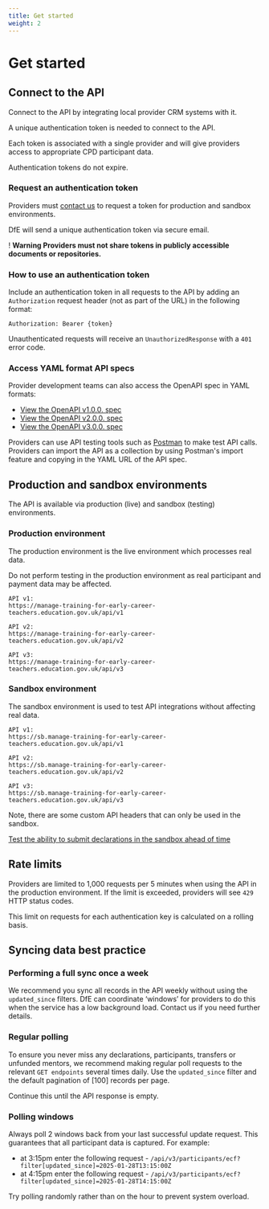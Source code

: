 ```yaml
---
title: Get started
weight: 2
---
```


# Get started

## Connect to the API

Connect to the API by integrating local provider CRM systems with it.

A unique authentication token is needed to connect to the API.

Each token is associated with a single provider and will give providers access to appropriate CPD participant data. 

Authentication tokens do not expire.

### Request an authentication token

Providers must [contact us](/api-reference/help) to request a token for production and sandbox environments.

DfE will send a unique authentication token via secure email.

<div class="govuk-warning-text">
  <span class="govuk-warning-text__icon" aria-hidden="true">!</span>
  <strong class="govuk-warning-text__text">
    <span class="govuk-warning-text__assistive">Warning</span>
    Providers must not share tokens in publicly accessible documents or repositories.
  </strong>
</div>

### How to use an authentication token

Include an authentication token in all requests to the API by adding an `Authorization` request header (not as part of the URL) in the following format: 

```
Authorization: Bearer {token}
```

Unauthenticated requests will receive an `UnauthorizedResponse` with a `401` error code.

### Access YAML format API specs

Provider development teams can also access the OpenAPI spec in YAML formats: 

* [View the OpenAPI v1.0.0. spec](/lead-providers/api-docs/v1/api_spec.yml)
* [View the OpenAPI v2.0.0. spec](/lead-providers/api-docs/v2/api_spec.yml)
* [View the OpenAPI v3.0.0. spec](/lead-providers/api-docs/v3/api_spec.yml)

Providers can use API testing tools such as [Postman](https://www.postman.com/) to make test API calls. Providers can import the API as a collection by using Postman's import feature and copying in the YAML URL of the API spec.

## Production and sandbox environments

The API is available via production (live) and sandbox (testing) environments.

### Production environment

The production environment is the live environment which processes real data.  

<div class="govuk-inset-text"> Do not perform testing in the production environment as real participant and payment data may be affected.</div>

```
API v1: 
https://manage-training-for-early-career-teachers.education.gov.uk/api/v1
```

```
API v2:
https://manage-training-for-early-career-teachers.education.gov.uk/api/v2
```

```
API v3: 
https://manage-training-for-early-career-teachers.education.gov.uk/api/v3
```

### Sandbox environment

The sandbox environment is used to test API integrations without affecting real data. 

```
API v1: 
https://sb.manage-training-for-early-career-teachers.education.gov.uk/api/v1
```

```
API v2:
https://sb.manage-training-for-early-career-teachers.education.gov.uk/api/v2
```

```
API v3: 
https://sb.manage-training-for-early-career-teachers.education.gov.uk/api/v3
```

<div class="govuk-inset-text"> Note, there are some custom API headers that can only be used in the sandbox. </div>

[Test the ability to submit declarations in the sandbox ahead of time](/api-reference/ecf/guidance/#test-the-ability-to-submit-declarations-in-sandbox-ahead-of-time)

## Rate limits

Providers are limited to 1,000 requests per 5 minutes when using the API in the production environment. If the limit is exceeded, providers will see `429` HTTP status codes.

This limit on requests for each authentication key is calculated on a rolling basis. 

## Syncing data best practice

### Performing a full sync once a week

We recommend you sync all records in the API weekly without using the `updated_since` filters. DfE can coordinate ‘windows’ for providers to do this when the service has a low background load. Contact us if you need further details.

### Regular polling

To ensure you never miss any declarations, participants, transfers or unfunded mentors, we recommend making regular poll requests to the relevant `GET endpoints` several times daily. Use the `updated_since` filter and the default pagination of [100] records per page.

Continue this until the API response is empty.

### Polling windows

Always poll 2 windows back from your last successful update request. This guarantees that all participant data is captured. For example:

* at 3:15pm enter the following request - `/api/v3/participants/ecf?filter[updated_since]=2025-01-28T13:15:00Z`
* at 4:15pm enter the following request - `/api/v3/participants/ecf?filter[updated_since]=2025-01-28T14:15:00Z`

Try polling randomly rather than on the hour to prevent system overload.
